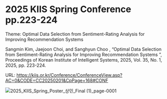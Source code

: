 # 2025 KIIS Spring Conference pp.223-224
Theme: Optimal Data Selection from Sentiment-Rating Analysis for Improving Recommendation Systems

Sangmin Kim, Jaejoon Choi, and Sanghyun Choo , “Optimal Data Selection from Sentiment-Rating Analysis for Improving Recommendation Systems ”, Proceedings of Korean Institute of Intelligent Systems, 2025, Vol. 35, No. 1, 2025, pp. 223-224. 

URL: https://kiis.or.kr/Conference/ConferenceView.asp?AC=0&CODE=CC20250201&CpPage=168#CONF




![2025_KIIS_Spring_Poster_상민_Final (1)_page-0001](https://github.com/user-attachments/assets/322978a0-a8bf-49e5-8caa-70c25a86d42f)
